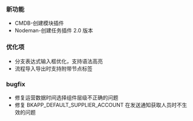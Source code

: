### 新功能
  - CMDB-创建模块插件
  - Nodeman-创建任务插件 2.0 版本

### 优化项
  - 分支表达式输入框优化，支持语法高亮
  - 流程导入导出时支持附带节点标签
  
### bugfix
  - 修复运营数据时间选择组件层级不正确的问题
  - 修复 BKAPP_DEFAULT_SUPPLIER_ACCOUNT 在发送通知获取人员时不生效的问题
